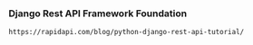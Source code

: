 ### Django Rest API Framework Foundation
    
    https://rapidapi.com/blog/python-django-rest-api-tutorial/